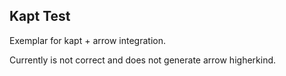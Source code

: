 ## Kapt Test

Exemplar for kapt + arrow integration.

Currently is not correct and does not generate arrow higherkind.
